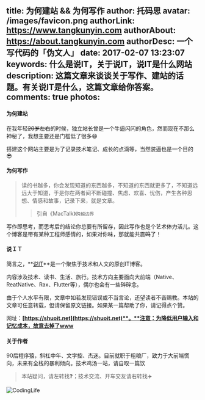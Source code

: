 title: 为何建站 && 为何写作
author: 托码思
avatar: /images/favicon.png
authorLink: https://www.tangkunyin.com
authorAbout: https://about.tangkunyin.com
authorDesc: 一个写代码的「伪文人」
date: 2017-02-07 13:23:07
keywords: 什么是说IT，关于说IT，说IT是什么网站
description: 这篇文章来谈谈关于写作、建站的话题。有关说IT是什么，这篇文章给你答案。
comments: true
photos:
---

#### 为何建站

在我年轻~~20岁左右~~的时候，独立站长曾是一个牛逼闪闪的角色，然而现在不那么神秘了，我想主要还是门槛低了很多😄️

搭建这个网站主要是为了记录技术笔记、成长的点滴等，当然装逼也是一个目的😎️

#### 为何写作

> 读的书越多，你会发现知道的东西越多，不知道的东西就更多了，不知道远远大于知道，于是你在两者间不断碰撞、焦虑、欢喜、忧伤，产生各种思想、情感和故事，记录下来，就是文章。
> > 引自《MacTalk》`跨越边界`

写作即思考，而思考后的结论你总要有所留存，因此写作也是个艺术~~体力~~活儿。这个博客是带有某种工程师感情的，如果对你味，那就能共震~~鸣~~了！

#### 说ＩＴ

简言之，**[说IT](https://shuoit.net)**是一个聚焦于技术和人文的原创IT博客。

内容涉及技术、读书、生活、旅行。技术方向主要面向大前端（Native、ReatNative、Rax、Flutter等），偶尔也会有一些碎碎念。

由于个人水平有限，文章中如若发现错误或不当言论，还望读者不吝赐教。本站的文章可任意转载，但请保留原文链接。如果某一篇帮助了你，请记得点个赞。

网址：**[https://shuoit.net](https://shuoit.net)**。**注意：为降低用户输入和记忆成本，故意去掉了www**

#### 关于作者

90后程序猿，斜杠中年、文字控、杰迷。目前就职于粗粮厂，致力于大前端慌向，未来有全栈的暴利倾向。技术鸡汤一站，请自取一篇饮

> 本站疑问，请左转找❓️；技术交流、开车交友请右转找✈️️


![CodingLife](https://dn-coding-net-production-static.qbox.me/91d0106b-7774-4878-b72e-304fcf2059af.png)


